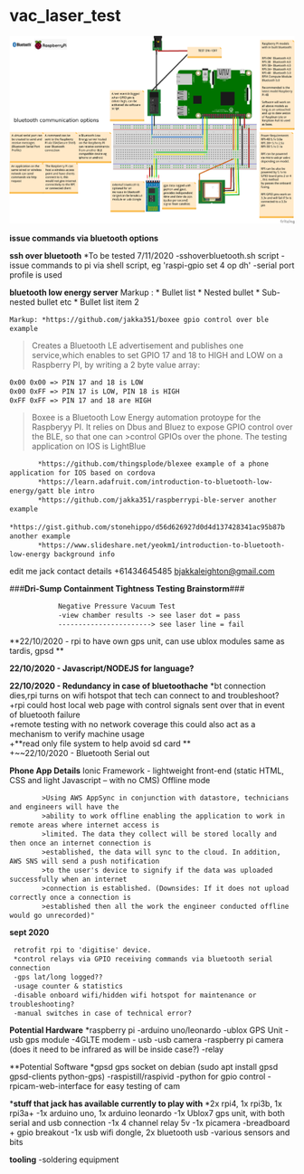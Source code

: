 # vac_laser_test

![alt text](https://github.com/jakka351/vac_laser_test/blob/master/_updatebluetoothrasp.png?raw=true)


**issue commands via bluetooth options**

**ssh over bluetooth**
*To be tested 7/11/2020
-sshoverbluetooth.sh script
-issue commands to pi via shell script, eg 'raspi-gpio set 4 op dh'
-serial port profile is used


**bluetooth low energy server**
 Markup : * Bullet list
              * Nested bullet
                  * Sub-nested bullet etc
          * Bullet list item 2

    Markup: *https://github.com/jakka351/boxee gpio control over ble example

>Creates a Bluetooth LE advertisement and publishes one service,which enables to set GPIO 17 and 18 to HIGH and LOW on a Raspberry PI, by writing a 2 byte value array:

    0x00 0x00 => PIN 17 and 18 is LOW
    0x00 0xFF => PIN 17 is LOW, PIN 18 is HIGH
    0xFF 0xFF => PIN 17 and 18 are HIGH

>Boxee is a Bluetooth Low Energy automation protoype for the Raspberyy PI. It relies on Dbus and Bluez to expose GPIO control over the BLE, so that one can >control GPIOs over the phone. The testing application on IOS is LightBlue

           *https://github.com/thingsplode/blexee example of a phone application for IOS based on cordova
           *https://learn.adafruit.com/introduction-to-bluetooth-low-energy/gatt ble intro
           *https://github.com/jakka351/raspberrypi-ble-server another example
           *https://gist.github.com/stonehippo/d56d626927d0d4d137428341ac95b87b another example
           *https://www.slideshare.net/yeokm1/introduction-to-bluetooth-low-energy background info

edit me
jack contact details +61434645485 bjakkaleighton@gmail.com 

###**Dri-Sump Containment Tightness Testing Brainstorm**###

                Negative Pressure Vacuum Test
                -view chamber results -> see laser dot = pass
                -----------------------> see laser line = fail
               
                
**22/10/2020 - rpi to have own gps unit,  can use ublox modules same as tardis, gpsd **

**22/10/2020 - Javascript/NODEJS for language?**

**22/10/2020 - Redundancy in case of bluetoothache**
*bt connection dies,rpi turns on wifi hotspot that tech can connect to and troubleshoot? 
+rpi could host local web page with control signals sent over that in event of bluetooth failure      
+remote testing with no network coverage this could also act as a mechanism to verify machine usage           
+**read only file system to help avoid sd card **           
+~~22/10/2020 - Bluetooth Serial out

**Phone App Details**
Ionic Framework - lightweight front-end (static HTML, CSS and light Javascript – with no CMS) 
Offline mode 
           
            >Using AWS AppSync in conjunction with datastore, technicians and engineers will have the
            >ability to work offline enabling the application to work in remote areas where internet access is
            >limited. The data they collect will be stored locally and then once an internet connection is
            >established, the data will sync to the cloud. In addition, AWS SNS will send a push notification
            >to the user's device to signify if the data was uploaded successfully when an internet
            >connection is established. (Downsides: If it does not upload correctly once a connection is
            >established then all the work the engineer conducted offline would go unrecorded)"



**sept 2020**

     retrofit rpi to 'digitise' device.
     *control relays via GPIO receiving commands via bluetooth serial connection
     -gps lat/long logged??
     -usage counter & statistics 
     -disable onboard wifi/hidden wifi hotspot for maintenance or troubleshooting?
     -manual switches in case of technical error?

**Potential Hardware**
    *raspberry pi 
    -arduino uno/leonardo
    -ublox GPS Unit 
    -usb gps module
    -4GLTE modem - usb
    -usb camera
    -raspberry pi camera (does it need to be infrared as will be inside case?)
    -relay
    
**Potential Software
    *gpsd gps socket on debian
    (sudo apt install gpsd gpsd-clients python-gps)
    -raspistill/raspivid
    -python for gpio control
    -rpicam-web-interface for easy testing of cam 
    
***stuff that jack has available currently to play with**
    *2x rpi4, 1x rpi3b, 1x rpi3a+
    -1x arduino uno, 1x arduino leonardo
    -1x Ublox7 gps unit, with both serial and usb connection
    -1x 4 channel relay 5v
    -1x picamera
    -breadboard + gpio breakout
    -1x usb wifi dongle, 2x bluetooth usb
    -various sensors and bits

 **tooling**
    -soldering equipment
